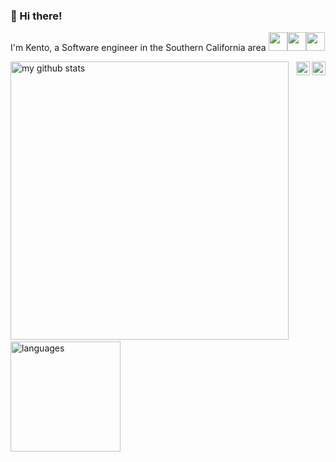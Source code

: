 ###  👋 Hi there!
I'm Kento, a Software engineer in the Southern California area <img src="https://media2.giphy.com/media/TiUn9ylege7lI7Dj2n/source.gif" width="30px"><img src="https://cdn.edu.buncee.com/rackspace/bnc-assets/animations/b7b0e81603cc2b33d502bb8e6280c096/859/1428011701_wavesbyyuki_01.gif" width="30px"><img src="http://fc05.deviantart.net/fs71/f/2011/161/5/2/happy_sun_by_vanillanade-d3ikqxc.gif" width="30px">


<!-- Linkedin link -->
<a href="https://www.linkedin.com/in/kmurata798/">
   <img align="right" alt="Kento Murata | LinkedIn" width="22px" src="https://pngmind.com/wp-content/uploads/2019/08/Linkedin-Logo-Png-Transparent-Background-1.png" />
</a>
<!-- Medium link -->
<a href="https://medium.com/@kmurata798">
  <img align="right" alt="Kento Murata | Medium" width="22px" src="https://cdn4.iconfinder.com/data/icons/social-media-2210/24/Medium-512.png" />
</a>

<p align="left">
<!-- Github stats -->
<!-- Github Activity -->
     <img src="https://github-readme-stats.vercel.app/api?username=kmurata798&show_icons=true&title_color=69f2ba&icon_color=7886e6&text_color=939eaf&bg_color=151515"   alt="my github stats" width="445"/>&nbsp;
   <!-- Github Top langs-->
      <img src="https://github-readme-stats.vercel.app/api/top-langs/?username=kmurata798&layout=compact&show_icons=true&title_color=69f2ba&icon_color=fc8930&text_color=939eaf&bg_color=151515" alt="languages" height="176">
</p>
